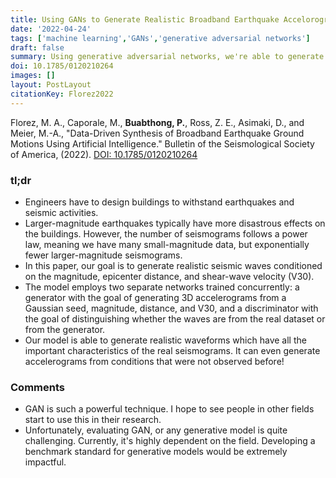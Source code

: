 ```yaml
---
title: Using GANs to Generate Realistic Broadband Earthquake Accelorograms
date: '2022-04-24'
tags: ['machine learning','GANs','generative adversarial networks']
draft: false
summary: Using generative adversarial networks, we're able to generate realistic broadband seismograms in all 3 components conditioned on the magnitude, epicenter distance, and vs30.
doi: 10.1785/0120210264
images: []
layout: PostLayout
citationKey: Florez2022
---
```


Florez, M. A., Caporale, M., **Buabthong, P.**, Ross, Z. E., Asimaki, D., and Meier, M.-A., "Data-Driven Synthesis of Broadband Earthquake Ground Motions Using Artificial Intelligence." Bulletin of the Seismological Society of America, (2022). [DOI: 10.1785/0120210264](https://doi.org/10.1785/0120210264)

### tl;dr
- Engineers have to design buildings to withstand earthquakes and seismic activities. 
- Larger-magnitude earthquakes typically have more disastrous effects on the buildings. However, the number of seismograms follows a power law, meaning we have many small-magnitude data, but exponentially fewer larger-magnitude seismograms.
- In this paper, our goal is to generate realistic seismic waves conditioned on the magnitude, epicenter distance, and shear-wave velocity (V30).
- The model employs two separate networks trained concurrently: a generator with the goal of generating 3D accelerograms from a Gaussian seed, magnitude, distance, and V30, and a discriminator with the goal of distinguishing whether the waves are from the real dataset or from the generator. 
- Our model is able to generate realistic waveforms which have all the important characteristics of the real seismograms. It can even generate accelerograms from conditions that were not observed before!

### Comments
- GAN is such a powerful technique. I hope to see people in other fields start to use this in their research. 
- Unfortunately, evaluating GAN, or any generative model is quite challenging. Currently, it's highly dependent on the field. Developing a benchmark standard for generative models would be extremely impactful. 